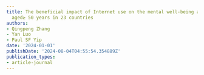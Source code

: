 ```yaml
---
title: The beneficial impact of Internet use on the mental well-being among adults
  aged≥ 50 years in 23 countries
authors:
- Qingpeng Zhang
- Yan Luo
- Paul SF Yip
date: '2024-01-01'
publishDate: '2024-08-04T04:55:54.354889Z'
publication_types:
- article-journal
---
```

